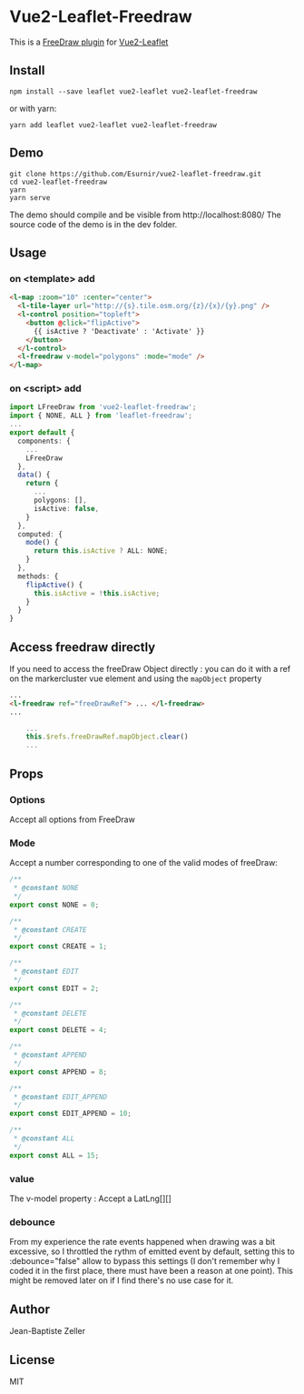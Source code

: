 # Vue2-Leaflet-Freedraw

This is a [FreeDraw plugin](https://github.com/Wildhoney/Leaflet.FreeDraw/) for [Vue2-Leaflet](https://github.com/vue-leaflet/Vue2Leaflet)

## Install

```
npm install --save leaflet vue2-leaflet vue2-leaflet-freedraw
```

or with yarn:

```
yarn add leaflet vue2-leaflet vue2-leaflet-freedraw
```

## Demo

```
git clone https://github.com/Esurnir/vue2-leaflet-freedraw.git
cd vue2-leaflet-freedraw
yarn
yarn serve
```

The demo should compile and be visible from http://localhost:8080/
The source code of the demo is in the dev folder.

## Usage

### on &lt;template&gt; add

```html
<l-map :zoom="10" :center="center">
  <l-tile-layer url="http://{s}.tile.osm.org/{z}/{x}/{y}.png" />
  <l-control position="topleft">
    <button @click="flipActive">
      {{ isActive ? 'Deactivate' : 'Activate' }}
    </button>
  </l-control>
  <l-freedraw v-model="polygons" :mode="mode" />
</l-map>
```

### on &lt;script&gt; add

```typescript
import LFreeDraw from 'vue2-leaflet-freedraw';
import { NONE, ALL } from 'leaflet-freedraw';
...
export default {
  components: {
    ...
    LFreeDraw
  },
  data() {
    return {
      ...
      polygons: [],
      isActive: false,
    }
  },
  computed: {
    mode() {
      return this.isActive ? ALL: NONE;
    }
  },
  methods: {
    flipActive() {
      this.isActive = !this.isActive;
    }
  }
}
```

## Access freedraw directly

If you need to access the freeDraw Object directly :
you can do it with a ref on the markercluster vue element and using the `mapObject` property

```html
...
<l-freedraw ref="freeDrawRef"> ... </l-freedraw>
...
```

```js
    ...
    this.$refs.freeDrawRef.mapObject.clear()
    ...
```

## Props

### Options

Accept all options from FreeDraw

### Mode

Accept a number corresponding to one of the valid modes of freeDraw:

```typescript
/**
 * @constant NONE
 */
export const NONE = 0;

/**
 * @constant CREATE
 */
export const CREATE = 1;

/**
 * @constant EDIT
 */
export const EDIT = 2;

/**
 * @constant DELETE
 */
export const DELETE = 4;

/**
 * @constant APPEND
 */
export const APPEND = 8;

/**
 * @constant EDIT_APPEND
 */
export const EDIT_APPEND = 10;

/**
 * @constant ALL
 */
export const ALL = 15;
```

### value

The v-model property : Accept a LatLng[][]

### debounce

From my experience the rate events happened when drawing was a bit excessive, so I throttled the rythm of emitted event by default, setting this to :debounce="false" allow to bypass this settings (I don't remember why I coded it in the first place, there must have been a reason at one point). This might be removed later on if I find there's no use case for it.

## Author

Jean-Baptiste Zeller

## License

MIT
